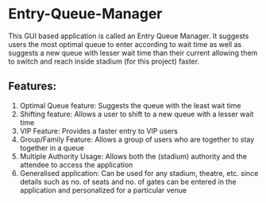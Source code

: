 # Entry-Queue-Manager
This GUI based application is called an Entry Queue Manager. It suggests users the most optimal queue to enter according to wait time as well as suggests a new queue with lesser wait time than their current allowing them to switch and reach inside stadium (for this project) faster. 

## Features:  
1. Optimal Queue feature: Suggests the queue with the least wait time
2. Shifting feature: Allows a user to shift to a new queue with a lesser wait time
3. VIP Feature: Provides a faster entry to VIP users
4. Group/Family Feature: Allows a group of users who are together to stay together in a queue
5. Multiple Authority Usage: Allows both the (stadium) authority and the attendee to access the application
6. Generalised application: Can be used for any stadium, theatre, etc. since details such as no. of seats and no. of gates can be entered in the application and personalized for a particular venue
